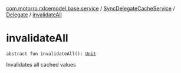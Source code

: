 [com.motorro.rxlcemodel.base.service](../../index.md) / [SyncDelegateCacheService](../index.md) / [Delegate](index.md) / [invalidateAll](./invalidate-all.md)

# invalidateAll

`abstract fun invalidateAll(): `[`Unit`](https://kotlinlang.org/api/latest/jvm/stdlib/kotlin/-unit/index.html)

Invalidates all cached values

